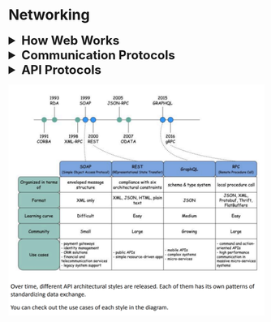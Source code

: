 # Networking

<details >
 <summary style="font-size: x-large; font-weight: bold">How Web Works</summary>

- Think of `IP Address` as your house `PIN code`, which helps 
you get the website you are looking for on the internet
- Since remembering `IP address` is difficult  we use `Domain Name` such as www.google.com
- In Google Chrome, the default value is 6 connections per domain. This means that Chrome will only make a maximum of 6 HTTP requests to a single domain at the same time.
![img.png](images/img.png)
![img_1.png](images/img_1.png)

<details >
 <summary style="font-size: large; font-weight: bold">ISP(Internet Service Provider)</summary>

Example Airtel, Jio, etc.
![img_12.png](images/img_12.png)
![img_14.png](images/img_14.png)
![img_13.png](images/img_13.png)
https://www.submarinecablemap.com/
</details>

<details >
 <summary style="font-size: large; font-weight: bold">DNS(Domain Name Service)</summary>

- DNS acts as an address book. It translates human-readable domain
names (google.com) to machine-readable IP addresses
(142.251.46.238).
- WHOIS Privacy Protection: Helps to prevent any domain related info in public
![img_15.png](images/img_15.png)
- https://www.whois.com/whois/lensview.io

To achieve better scalability, the DNS servers are organized in a
hierarchical tree structure.
There are 3 basic levels of DNS servers:
1. Root name server (.). It stores the IP addresses of Top Level
   Domain (TLD) name servers. There are 13 logical root name servers
   globally.
2. TLD name server. It stores the IP addresses of authoritative name
   servers. There are several types of TLD names. For example, generic
   TLD (.com, .org), country code TLD (.us), test TLD (.test).
3. Authoritative name server. It provides actual answers to the DNS
   query. You can register authoritative name servers with domain name
   registrar such as GoDaddy, Namecheap, etc.
   The diagram below illustrates how DNS lookup works under the hood:
![img.png](images/img_40.png)

   1. google.com is typed into the browser, and the browser sends the
      domain name to the DNS resolver.
      97
   2. The resolver queries a DNS root name server.
   3. The root server responds to the resolver with the address of a TLD
      DNS server. In this case, it is .com.
   4. The resolver then makes a request to the .com TLD.
   5. The TLD server responds with the IP address of the domain’s name
      server, google.com (authoritative name server).
   6. The DNS resolver sends a query to the domain’s nameserver.
   7. The IP address for google.com is then returned to the resolver from
      the nameserver.
   8. The DNS resolver responds to the web browser with the IP address
      (142.251.46.238) of the domain requested initially.
      DNS lookups on average take between 20-120 milliseconds to
      complete (according to YSlow).
   
Referred Video: https://www.youtube.com/watch?v=27r4Bzuj5NQ
</details>

<details >
 <summary style="font-size: large; font-weight: bold">What happens when you type a URL into your browser?
</summary>

![img_11.png](images/img_11.png)
![img_10.png](images/img_10.png)
1. Bob enters a URL into the browser and hits Enter. In this example,
   the URL is composed of 4 parts:
   - scheme - 𝒉𝒕𝒕𝒑𝒔://. This tells the browser to send a connection to the
   server using HTTPS.
   - domain - 𝒆𝒙𝒂𝒎𝒑𝒍𝒆.𝒄𝒐𝒎. This is the domain name of the site.
   - path - 𝒑𝒓𝒐𝒅𝒖𝒄𝒕/𝒆𝒍𝒆𝒄𝒕𝒓𝒊𝒄. It is the path on the server to the requested
   resource: phone.
   - resource - 𝒑𝒉𝒐𝒏𝒆. It is the name of the resource Bob wants to visit.
2. The browser looks up the IP address for the domain with a domain
   name system (DNS) lookup. To make the lookup process fast, data is
   cached at different layers: browser cache, OS cache, local network
   cache and ISP cache.
   
   - If the IP address cannot be found at any of the caches, the browser
   goes to DNS servers to do a recursive DNS lookup until the IP address
   is found (this will be covered in another post).
3. Now that we have the IP address of the server, the browser
   establishes a TCP connection with the server.
4. The browser sends a HTTP request to the server. The request looks
   like this:
   𝘎𝘌𝘛 /𝘱𝘩𝘰𝘯𝘦 𝘏𝘛𝘛𝘗/1.1
   𝘏𝘰𝘴𝘵: 𝘦𝘹𝘢𝘮𝘱𝘭𝘦.𝘤𝘰𝘮
5. The server processes the request and sends back the response. For
   a successful response (the status code is 200). The HTML response
   might look like this:
   ```html
    𝘏𝘛𝘛𝘗/1.1 200 𝘖𝘒
   𝘋𝘢𝘵𝘦: 𝘚𝘶𝘯, 30 𝘑𝘢𝘯 2022 00:01:01 𝘎𝘔𝘛
   𝘚𝘦𝘳𝘷𝘦𝘳: 𝘈𝘱𝘢𝘤𝘩𝘦
   𝘊𝘰𝘯𝘵𝘦𝘯𝘵-𝘛𝘺𝘱𝘦: 𝘵𝘦𝘹𝘵/𝘩𝘵𝘮𝘭; 𝘤𝘩𝘢𝘳𝘴𝘦𝘵=𝘶𝘵𝘧-8
   <!𝘋𝘖𝘊𝘛𝘠𝘗𝘌 𝘩𝘵𝘮𝘭>
   <𝘩𝘵𝘮𝘭 𝘭𝘢𝘯𝘨="𝘦𝘯">
   𝘏𝘦𝘭𝘭𝘰 𝘸𝘰𝘳𝘭𝘥
   </𝘩𝘵𝘮𝘭>
    ```
   
6. The browser renders the HTML content.

Referred Video: https://www.youtube.com/watch?v=AlkDbnbv7dk&t=236s

Try to keep first call page size small so that their something to show, to make it performant
![img_16.png](images/img_16.png)
</details>


<details >
 <summary style="font-size: large; font-weight: bold">CRP(Critical Rendering Path)</summary>

The Critical Rendering Path is the sequence of steps the browser goes through to convert the HTML, CSS, and JavaScript into pixels on the screen. Optimizing the critical render path improves render performance. The critical rendering path includes the Document Object Model (DOM), CSS Object Model (CSSOM), render tree and layout.

![img_17.png](images/img_17.png)
![img_19.png](images/img_19.png)

JS Execution
![img_20.png](images/img_20.png)

Looking code-wise the critical rendering path is as follows:
1.
![img_21.png](images/img_21.png)
2. 
![img_22.png](images/img_22.png)

**Render-Blocking V/s Parser-Blocking**
- When a browser encounters a render-blocking resource, it will not display the page content below that render-blocking resource.

- When rendering is blocked because of a render-blocking resource, the browser will continue to parse the HTML code and construct the page contents. CSS is render-blocking by default.

- A parser-blocking resource blocks rendering as well, but in addition it prevents the browser from continuing to parse the HTML and processing other resources in the page. JavaScript is parser-blocking by default.

- A parser-blocking or render-blocking resource placed towards the end of the body is can't block rendering of remaining page content, as there's no more content to render!

- Note that when the browser's HTML parser encounters a stylesheet, the parser will not execute any scripts that come after the stylesheet until the CSS is fully loaded.

- In theory parser-blocking resources are worse than merely render-blocking ones, as images or additional scripts or stylesheet won't be discovered until the parser reaches those HTML tags.

- In practice this is rarely a problem, as the [browser's preload scanner](https://web.dev/articles/preload-scanner) can quickly identify important resources that need to be downloaded, without pausing to run any scripts.
- Why is it generally a good idea to position CSS `<link>`s between `<head></head>` and JS `<script>`s just before `</body>`? https://www.greatfrontend.com/questions/quiz/css-link-between-head-and-js-script-just-before-body?format=quiz
- Referred Article: https://www.debugbear.com/blog/visualize-render-blocking-scripts.

3. 
![img_23.png](images/img_23.png)

4. 
![img_24.png](images/img_24.png)

5. 
![img_25.png](images/img_25.png)

6. Layout and Painting are just like making home 
![img_26.png](images/img_26.png)

7. Lastly, in Composting phase, we put things together, and things like modal should be at top, 
and we need to hide other things below it, happen in Composting phase
</details>


</details>








<details >
 <summary style="font-size: x-large; font-weight: bold">Communication Protocols</summary>


<details >
 <summary style="font-size: large; font-weight: bold">Network Protocols</summary>

![img_28.png](images/img_28.png)

Network protocols are standard methods of transferring data between two computers in a
network.
1. HTTP (HyperText Transfer Protocol)
   HTTP is a protocol for fetching resources such as HTML documents. It is the foundation of any
   data exchange on the Web and it is a client-server protocol.
2. HTTP/3
   HTTP/3 is the next major revision of the HTTP. It runs on QUIC, a new transport protocol
   designed for mobile-heavy internet usage. 
   1. It relies on **UDP** instead of TCP, which enables faster web page responsiveness.
   2. It is faster than HTTP/2.
   3. Header Compression
   4. Improved Performance
   5. Better Network Congestion
   6. VR applications demand more bandwidth to render intricate details
      of a virtual scene and will likely benefit from migrating to HTTP/3 powered by QUIC.
3. HTTPS (HyperText Transfer Protocol Secure)
   HTTPS extends HTTP and uses encryption for secure communications.
4. WebSocket
   WebSocket is a protocol that provides full-duplex communications over TCP. Clients establish
   WebSockets to receive real-time updates from the back-end services. Unlike REST, which always
   “pulls” data, WebSocket enables data to be “pushed”. Applications, like online gaming, stock
   trading, and messaging apps leverage WebSocket for real-time communication.
5. TCP (Transmission Control Protocol)
   TCP is designed to send packets across the internet and ensure the successful delivery of data
   and messages over networks. Many application-layer protocols are built on top of TCP.
6. UDP (User Datagram Protocol)
   UDP sends packets directly to a target computer, without establishing a connection first. UDP is
   commonly used in time-sensitive communications where occasionally dropping packets is better
   than waiting. Voice and video traffic are often sent using this protocol.
7. SMTP (Simple Mail Transfer Protocol)
   SMTP is a standard protocol to transfer electronic mail from one user to another.
8. FTP (File Transfer Protocol)
   FTP is used to transfer computer files between client and server. It has separate connections for
   the control channel and data channel.

Referred Video: https://www.youtube.com/watch?v=P6SZLcGE4us
</details>

</details>







<details >
 <summary style="font-size: x-large; font-weight: bold">API Protocols</summary>

Architecture in System Design
![img_31.png](images/img_31.png)
![img_32.png](images/img_32.png)

https://blog.postman.com/api-protocols-in-2023/
![img_2.png](images/img_2.png)



<details >
 <summary style="font-size: large; font-weight: bold">REST</summary>

![img_33.png](images/img_33.png)



<details >
 <summary style="font-size: medium; font-weight: bold">Advantages/Disadvantages</summary>

### Advantage
1. **Ease of Use**
2. **Stateless:** The server does not need to store any state in order to process the request. Like authentication details, IP address from where request is coming etc
3. **Scability:** The server can be scaled up and down as per the demand.
4. **Flexibility with Data:** We are free to use JSON or XML to send and receive data.
5. **Uniform Interface:** It leverages the same standard followed by HTTP like domain name, path, query etc.
6. **Caching:** We can cache the data which are not changing frequently like for example API returning number of countries etc. REST out of box provided caching capability using HTTP protocols
7. **Separation of Concerns:** Backend and frontend can be built on any language like java, javascript, python etc. We need to use same language on both side to consume REST API.
8. **Interoperability:** Language agnostic 
9. Ease of testing 
10. **Security:** It leverage different header to make it more secure.


### Disadvantage
1. **Over-fetching and under-fetching:** REST runs the risk of over-fetching or under-fetching data, as clients may only need a subset of resources. This drawback can cause performance issues and waste bandwidth.
2. **Chatty interfaces:** Retrieving related data may require multiple requests, which increases latency. This waterfall of calls becomes especially problematic as applications scale.
3. **[Versioning](https://www.postman.com/api-platform/api-versioning/) challenges:** Creating new versions of a REST API can be cumbersome, especially when there are changes to the data structure or service functionality. This often leads to backward compatibility issues.
4. **Stateless overhead:** While statelessness supports scalability, it also means that all the necessary context must be provided with every request. This requirement can introduce overhead, especially when clients must send large amounts of repetitive data.
5. **Lack of real-time functionality:** REST is not optimized for real-time apps like chat or live feeds. WebSockets and Server-Sent Events often better suit such use cases.
</details>



<details >
 <summary style="font-size: medium; font-weight: bold">URL v/s URI v/s URN</summary>

- Here anything after `#` does not go from client to server
- path helps you get to the exact function that needs to be executed
  ![img_35.png](images/img_35.png)

![img_4.png](images/img_4.png)

- URI
  URI stands for Uniform Resource Identifier. It identifies a logical or physical resource on
  the web. URL and URN are subtypes of URI. URL locates a resource, while URN names a
  resource.
  A URI is composed of the following parts:
  scheme:[//authority]path[?query][#fragment]
- URL
  URL stands for Uniform Resource Locator, the key concept of HTTP. It is the address of a
  unique resource on the web. It can be used with other protocols like FTP and JDBC.
- URN
  URN stands for Uniform Resource Name. It uses the urn scheme. URNs cannot be used
  to locate a resource. A simple example given in the diagram is composed of a namespace
  and a namespace-specific string.

If you would like to learn more detail on the subject, I would recommend W3C’s clarification.
</details>



<details >
 <summary style="font-size: medium; font-weight: bold">HTTP Request Methods</summary>

![img_36.png](images/img_36.png)

1. HEAD: Just want to check if any header got modified or not on the server
2. OPTIONS: Use for security purposes

</details>



<details >
 <summary style="font-size: medium; font-weight: bold">Express REST API</summary>

1. Complete JS SetUp: https://github.com/namastedev/namaste-frontend-system-design/tree/master/Networking/RestApi
```js
import express from 'express';
import bodyParser from 'body-parser';

const app = express();

app.use(bodyParser.json());

app.all('/', (req, res) => {
    // console.log('Request > ', req);
    // console.log('Response >', res);
    res.send(`I'm up!`);
});

const todos = [{
    id: '1',
    title: 'Task 1',
    completed: false
}, {
    id: '2',
    title: 'Task 2',
    completed: true
}];

// READ
app.get('/todos', (req, res) => {
    res.json(todos);
})

// CREATE
app.post('/todos', (req, res) => {
    const newTodo = req.body;
    todos.push(newTodo);
    res.status(201).json({
        message: 'New Todo Added!'
    });
});

// UPDATE
app.put('/todos/:id', (req, res) => {
    const newTodoData = req.body;
    const todoParamId = req.params.id;
    const todoIndex = todos.findIndex(td => td.id === todoParamId);

    if (todoIndex !== -1) {
        todos[todoIndex] = {
            id: todoParamId,
            ...newTodoData,
        }
        res.json({
            message: 'Todo updated successfully!'
        });
    } else {
        res.status(400).json({
            message: 'Todo Id does not exist!'
        });
    }
    
})

// DELETE
app.delete('/todos/:id', (req, res) => {
    const todoParamId = req.params.id;
    const todoIndex = todos.findIndex(td => td.id === todoParamId);

    if (todoIndex !== -1) {
        todos.splice(todoIndex, 1);
    }

    res.json({
        message: 'Todo deleted successfully!'
    });

})


const PORT = 5111;
app.listen(PORT, () => {
    console.log(`Server is running at port ${PORT}`);
});
```

2. Complete TS Setup: https://github.com/anjaysahoo/basic-ts-express-app
</details>



<details >
 <summary style="font-size: medium; font-weight: bold">`req.params` v/s `req.query`</summary>

### 1. `req.params`
`req.params` contains route parameters (in the path portion of the URL), which are typically used to capture dynamic segments in the URL.

```javascript
app.get('/user/:userId/books/:bookId', (req, res) => {
  res.send(req.params);
});
```
And you make a request to:
```
GET /user/123/books/456
```
`req.params` will contain:
```json
{
  "userId": "123",
  "bookId": "456"
}
```

**Other names:**
- Route parameters
- Path variables
- URL parameters

### 2. `req.query`
`req.query` contains query string parameters (in the query string portion of the URL, after the `?`), which are typically used to send additional data to the server.


```javascript
app.get('/search', (req, res) => {
  res.send(req.query);
});
```
And you make a request to:
```
GET /search?keyword=javascript&page=2
```
`req.query` will contain:
```json
{
  "keyword": "javascript",
  "page": "2"
}
```

**Other names:**
- Query string parameters
- URL query parameters
- Query variables

</details>



<details >
 <summary style="font-size: medium; font-weight: bold">HTTP Headers</summary>

HTTP requests are like asking for something from a server, and HTTP responses are the server's
replies. It's like sending a message and receiving a reply.

![img_34.png](images/img_34.png)

- An HTTP request header is an extra piece of information you include when making a request,
such as what kind of data you are sending or who you are. 
- In response headers, the server provides information about the response it is sending you, such as what type of data you're
receiving or if you have special instructions.
- A header serves a vital role in enabling client-server communication when building RESTful
applications. 
- In order to send the right information with their requests and interpret the
server's responses correctly, you need to understand these headers.

#### Request Headers

| Header            | Usecase                                             | Example                                                                                                         |
|:------------------|:----------------------------------------------------|:----------------------------------------------------------------------------------------------------------------|
| Host              | Target host                                         | host: www.1.cdn.example.com                                                                                     |
| Origin            | Origin Host                                         | host: www.example.com                                                                                           |
| Referer           | Indicate the previous web page making this request  | https://www.example.com/previous-page                                                                           |
| Accept            | Response content type                               | application/json                                                                                                |
| Accept-language   | Preferred response content language                 | en-US, en;q=0.9                                                                                                 |
| User Agent        | Identify the client. User agent string- OS, Browser | Mozilla/5.0 (Windows NT 10.0; Win64; x64) AppleWebKit/537.36 (KHTML, like Gecko) Chrome/126.0.0.0 Safari/537.36 |
| Accept-encoding   | Encoding algorithm                                  | gzip,deflate,br                                                                                                 |
| Connection        | Keep TCP connection open                            | keep-alive, close                                                                                               |
| Authorization     | send credentials                                    | Authorization: Bearer                                                                                           |
| Cookie            | Previous Server Token can be resend                 | key=value                                                                                                       |
| if-modified-since |                                                     |                                                                                                                 |
| Cache-control     |                                                     |                                                                                                                 |


#### Response Headers

| Header            | Usecase                                                                                       | Example                       |
|:------------------|:----------------------------------------------------------------------------------------------|:------------------------------|
| Date              | When the response was generated                                                               | Tue, 09 Jul 2024 04:53:11 GMT |
| Server            | Provides server info(This info can misused if there is known issue in library used on server) | Server: Apache/2.4.41(Unix)   |
| Content-Type      | Type of response content                                                                      | text/html, application.json   |
| Content-Length    | Original body response length(Can be used to show loader with percentage it downloaded)       | 256                           |
| Set-cookie        | Informs about cookie need to store for future response                                        | Set-cookie: user_id=123       |
| Content-encoding  | Response content encoding                                                                     | br                            |
| Cache-control     |                                                                                               |                               |
| Last-modified     |                                                                                               |                               |
| Etag              |                                                                                               |                               |
| Expires           |                                                                                               |                               |

</details>



<details >
 <summary style="font-size: medium; font-weight: bold">HTTP Status Code</summary>

![img_37.png](images/img_37.png)
![img_38.png](images/img_38.png)

Usecase for frontend developer
1. We can retry based on status code. So retry does not make sense if we get `400 Bad requests` because user is sending wrong info, but `503 service unavailable` make sense where we should retry

![img_5.png](images/img_5.png)
Refer Video for more details here: https://www.youtube.com/watch?v=qmpUfWN7hh4
</details>

<details >
 <summary style="font-size: medium; font-weight: bold">Design Effective & Safe API</summary>

![img_7.png](images/img_7.png)

</details>

</details>


<details >
 <summary style="font-size: large; font-weight: bold">GraphQL</summary>

![img_3.png](images/img_3.png)
- GraphQL is a query language for APIs developed by Meta. It provides a complete
  description of the data in the API and gives clients the power to ask for exactly what they
  need.
-  GraphQL servers sit in between the client and the backend services.
- GraphQL can aggregate multiple REST requests into one query. GraphQL server organizes
  the resources in a graph.
- GraphQL supports queries, mutations (applying data modifications to resources), and
  subscriptions (receiving notifications on schema modifications).

### Advantages

1. **Avoid Over-fetching**
2. **Avoid Under-fetching**
3. **Better mobile performance:** Since we are able to request required data only so for mobile we don't need fetch as much data we may need for desktop
4. Efficiency & Precision
5. **Declarative data fetching:** We are very clear what we need. Like for a country there are multiple things I can get but we can define that we need just name & code
6. **Structured / Hierarchical Structure:** For this we might need to do some configuration on server side
 
   Getting separately `language`, `continents` & `countries`
   ![img_1.png](images/img_41.png)
   Getting same data in nested structure
   ![img_2.png](images/img_42.png)
7. **Strongly Typed:** GraphQL APIs have strongly typed schemas, which allow developers to know exactly what data and types are available to query. 
8. **Introspection:** GraphQL’s self-documenting schema enables easier development through introspection.
9. **Real-time updates with subscriptions:** GraphQL enables real-time syncing through subscriptions, which keep the client updated in real time.

### Difference Between REST and GraphQL

![img_3.png](images/img_43.png)
![img_4.png](images/img_44.png)

- **Enforced schema**
  - GraphQL enforces the use of a schema—regardless of whether developers are taking a schema-first or code-first approach. With the code-first approach, the schema is generated from the resolvers.
  - REST does not enforce the use of a schema. Developers can take a schema-first approach with REST by using API specifications like OpenAPI and AsyncAPI, or they can auto-generate schemas from code, but it is not an integral part of the REST architecture.

- **HTTP status codes**
  - GraphQL uses the 200 status code for all responses, including error responses. The error response is typically included in the response payload itself.
  - REST makes use of standard HTTP status codes that indicate the status of the response. This is very useful for error handling.
    
- **[Versioning](https://www.postman.com/api-platform/api-versioning/)**
  - GraphQL uses a single versioned endpoint. It handles changes and deprecations by updating and evolving the schema without explicitly versioning the API, which can promote a smoother long-term evolution.
  - REST APIs need to be versioned in order to safely handle changes and deprecation. This is usually done in the URL of the APIs, though there are several other approaches to API versioning, as well.


### Similarities Between REST and GraphQL

- **Common architectural principles:** GraphQL and REST share common architectural principles. They are both stateless, support a client-server model, and can be consumed by any client that understands HTTP. This makes them suitable for a wide range of devices and applications.
- **HTTP as transport layer:** GraphQL and REST typically use HTTP as their transport layer, and they both leverage the standard HTTP POST method to send and receive data.
- **Data transfer formats:** GraphQL and REST use standard data formats for communication. JSON is the most commonly used format, but other formats, like XML, can also be used, especially in REST.
- **Middleware and extensions:** GraphQL and REST can both be extended with middleware to add functionalities like logging, caching, and authentication.

### Challenges of GraphQL

- **Query complexity:** The flexibility that GraphQL gives to the client comes with drawbacks, as overly complex or nested queries can negatively impact performance.
- **Learning curve:** GraphQL has a steeper learning curve than REST due to new concepts like mutations and subscriptions.
- **Versioning:** The flexible nature of queries means that changes in the schema can break existing queries, complicating version management.
- **Potential overuse of resources:** Since clients can request multiple resources in one query, there’s a risk of overloading servers by fetching more data than necessary.
- **Security concerns:** Malicious users could exploit GraphQL’s flexibility to overload servers with complex queries.

![img_5.png](images/img_45.png)

<details >
 <summary style="font-size: medium; font-weight: bold">Setting Up GraphQL Server</summary>

![img_6.png](images/img_46.png)

Here we will use Appolo for setting up GraphQL Server

1. Step-1: 
```js
import { ApolloServer } from '@apollo/server';
import { startStandaloneServer } from '@apollo/server/standalone';
import { typeDefs } from './typeDefs.js';
import { resolvers } from './resolvers.js';

// The ApolloServer constructor requires two parameters: your schema
// definition and your set of resolvers.
const server = new ApolloServer({
    typeDefs,
    resolvers,
  });
  
  // Passing an ApolloServer instance to the `startStandaloneServer` function:
  //  1. creates an Express app
  //  2. installs your ApolloServer instance as middleware
  //  3. prepares your app to handle incoming requests
  const { url } = await startStandaloneServer(server, {
    listen: { port: 4001 },
  });
  
  console.log(`🚀  Server ready at: ${url}`);
```

2. Step-2: Create typeDefs file
```js
export const typeDefs = `#graphql

    type Author {
        id: ID!
        name: String!
        books: [Book]
    }

    type Book {
        id: ID!
        title: String!
        publishedYear: Int
        author: Author
    }

    type Query {
        authors: [Author]
        books: [Book]
    }

    type Mutation {
        addBook(title: String!, publishedYear: Int, authorId: ID! ): Book!
    }
`
```

3. Step-3: Create resolvers file
```js
const data = {
    authors: [
      { id: "1", name: "Chirag Goel", bookIds: ["101", "102"] },
      { id: "2", name: "Akshay Saini", bookIds: ["103"] },
    ],
    books: [
      { id: "101", title: "Namaste Frontend System Design", publishedYear: 2000, authorId: "1" },
      { id: "102", title: "Book 2", publishedYear: 2010, authorId: "1" },
      { id: "103", title: "Book 3", publishedYear: 2020, authorId: "2" },
    ],
  };
  


export const resolvers = {
    Book: {
        author: (parent, args, context, info) => {
            console.log(parent);
            return data.authors.find(authorDetail => authorDetail.id === parent.authorId);

        },
    },
    Author: {
        books: (parent, args, context, info) => {
            return data.books.filter(book => parent.bookIds.includes(book.id));
        }
    },
    Query: {
        authors: (parent, args, context, info) => {
            return data.authors;
        },
        books: (parent, args, context, info) => {
            return data.books;
        }
    },
    Mutation: {
        addBook: (parent, args, context, info) => {
            console.log(args);
            const newBook = {...args, id: data.books.length + 1};
            data.books.push(newBook)
            return newBook;
        }
    }
}
```

Full Code: https://github.com/namastedev/namaste-frontend-system-design/tree/master/Networking/GraphQl

4. Step-4: Run server
![img_7.png](images/img_47.png)
![img_8.png](images/img_48.png)
</details>

</details>


<details >
 <summary style="font-size: large; font-weight: bold">gRPC</summary>

- gRPC, which stands for “Google Remote Procedure Call,” is a modern, high-performance protocol that facilitates communication between services.
- Open-source
- It is built on top of HTTP/2 and leverages Protocol Buffers to define service methods and message formats.
- In contrast to REST APIs, which rely on standard HTTP verbs like GET and POST, gRPC enables services to expose custom methods that are similar to functions in a programming language.  


### Benefits of gRPC
- **Performance:** HTTP/2 and Protocol Buffers enable gRPC to achieve low latency and high throughput.
- **Strong typing:** Like SOAP and GraphQL, gRPC is strongly typed. This results in fewer bugs as types are validated at compile time.
- **Multi-language support:** gRPC has first-class support for many programming languages, including Go, Java, C#, and Node.js.
- **Streaming:** gRPC handles streaming requests and responses out-of-the-box, which unlocks complex use cases like long-lived connections and real-time updates.
- **Battery included:** gRPC directly supports critical functionality like load balancing, retries, and timeouts.


### Challenges of gRPC
- **Browser support:** Native gRPC support in browsers is still limited, making it less suitable for direct client-to-server communication in web applications.
- **Learning curve:** Developers need to learn how to work with Protocol Buffers, custom service definitions, and other gRPC features, which can slow initial productivity.
- **Debugging complexity:** Protocol Buffers are not human-readable, making it harder to debug and test gRPC APIs than JSON APIs.


![img_10.png](images/img_50.png)
![img_11.png](images/img_51.png)
![img_12.png](images/img_52.png)
![img_13.png](images/img_53.png)

Setup Code: https://github.com/namastedev/namaste-frontend-system-design/tree/master/Networking/gRPC

![img_14.png](images/img_54.png)
![img_15.png](images/img_55.png)
![img_16.png](images/img_56.png)
![img_17.png](images/img_57.png)

</details>

</details>

























![img_6.png](images/img_6.png)






